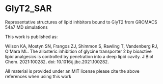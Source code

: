 # GlyT2_SAR

Representative structures of lipid inhbitors bound to GlyT2 from GROMACS 54a7 MD simulations 

This work is published as:

Wilson KA, Mostyn SN, Frangos ZJ, Shimmon S, Rawling T, Vandenberg RJ, O'Mara ML. The allosteric inhibition of glycine transporter 2 by bioactive lipid analgesics is controlled by penetration into a deep lipid cavity. J Biol Chem. 2021:100282. doi: 10.1016/j.jbc.2021.100282.

All material is provided under an MIT license please cite the above references when using this work

